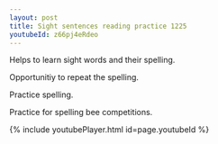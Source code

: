 ```yaml
---
layout: post
title: Sight sentences reading practice 1225
youtubeId: z66pj4eRdeo
---
```

 
 
Helps to learn sight words and their spelling.

Opportunitiy to repeat the spelling. 

Practice spelling. 
 
Practice for spelling bee competitions. 
 
{% include youtubePlayer.html id=page.youtubeId %}
 
 
